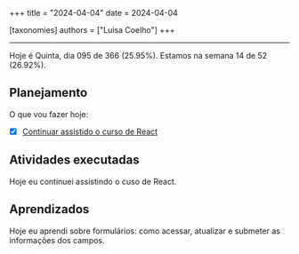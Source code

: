 +++
title = "2024-04-04"
date = 2024-04-04

[taxonomies]
authors = ["Luísa Coelho"]
+++

---

Hoje é Quinta, dia 095 de 366 (25.95%). Estamos na semana 14 de 52 (26.92%).

## Planejamento

O que vou fazer hoje:

- [x] [Continuar assistido o curso de React](https://www.youtube.com/watch?v=bMknfKXIFA8)

## Atividades executadas

Hoje eu continuei assistindo o cuso de React.

## Aprendizados

Hoje eu aprendi sobre formulários: como acessar, atualizar e submeter as informações dos campos.
